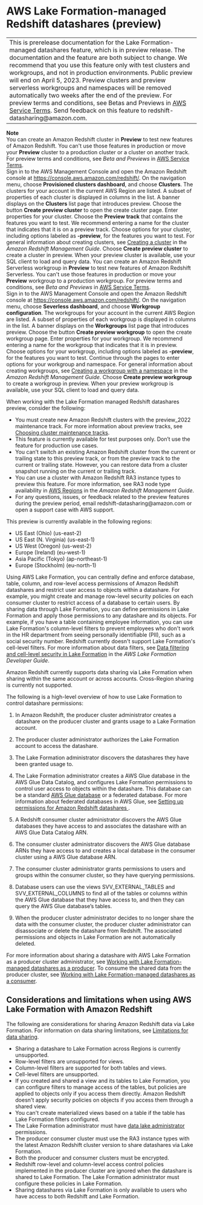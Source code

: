 # AWS Lake Formation\-managed Redshift datashares \(preview\)<a name="lake-formation-datashare"></a>


|  | 
| --- |
| This is prerelease documentation for the Lake Formation\-managed datashares feature, which is in preview release\. The documentation and the feature are both subject to change\. We recommend that you use this feature only with test clusters and workgroups, and not in production environments\. Public preview will end on April 5, 2023\. Preview clusters and preview serverless workgroups and namespaces will be removed automatically two weeks after the end of the preview\. For preview terms and conditions, see Betas and Previews in [AWS Service Terms](https://aws.amazon.com/service-terms/)\. Send feedback on this feature to redshift\-datasharing@amazon\.com\.   | 

**Note**  
You can create an Amazon Redshift cluster in **Preview** to test new features of Amazon Redshift\. You can't use those features in production or move your **Preview** cluster to a production cluster or a cluster on another track\. For preview terms and conditions, see *Beta and Previews* in [AWS Service Terms](https://aws.amazon.com/service-terms/)\.  
Sign in to the AWS Management Console and open the Amazon Redshift console at [https://console\.aws\.amazon\.com/redshift/](https://console.aws.amazon.com/redshift/)\.
On the navigation menu, choose **Provisioned clusters dashboard**, and choose **Clusters**\. The clusters for your account in the current AWS Region are listed\. A subset of properties of each cluster is displayed in columns in the list\.
A banner displays on the **Clusters** list page that introduces preview\. Choose the button **Create preview cluster** to open the create cluster page\.
Enter properties for your cluster\. Choose the **Preview track** that contains the features you want to test\. We recommend entering a name for the cluster that indicates that it is on a preview track\. Choose options for your cluster, including options labeled as **\-preview**, for the features you want to test\. For general information about creating clusters, see [Creating a cluster](https://docs.aws.amazon.com/redshift/latest/mgmt/managing-clusters-console.html#create-cluster) in the *Amazon Redshift Management Guide*\.
Choose **Create preview cluster** to create a cluster in preview\.
When your preview cluster is available, use your SQL client to load and query data\.
You can create an Amazon Redshift Serverless workgroup in **Preview** to test new features of Amazon Redshift Serverless\. You can't use those features in production or move your **Preview** workgroup to a production workgroup\. For preview terms and conditions, see *Beta and Previews* in [AWS Service Terms](https://aws.amazon.com/service-terms/)\.  
Sign in to the AWS Management Console and open the Amazon Redshift console at [https://console\.aws\.amazon\.com/redshift/](https://console.aws.amazon.com/redshift/)\.
On the navigation menu, choose **Severless dashboard**, and choose **Workgroup configuration**\. The workgroups for your account in the current AWS Region are listed\. A subset of properties of each workgroup is displayed in columns in the list\.
A banner displays on the **Workgroups** list page that introduces preview\. Choose the button **Create preview workgroup** to open the create workgroup page\.
Enter properties for your workgroup\. We recommend entering a name for the workgroup that indicates that it is in preview\. Choose options for your workgroup, including options labeled as **\-preview**, for the features you want to test\. Continue through the pages to enter options for your workgroup and namespace\. For general information about creating workgroups, see [Creating a workgroup with a namespace](https://docs.aws.amazon.com/redshift/latest/mgmt/serverless-console-workgroups-create-workgroup-wizard.html) in the *Amazon Redshift Management Guide*\.
Choose **Create preview workgroup** to create a workgroup in preview\.
When your preview workgroup is available, use your SQL client to load and query data\.

When working with the Lake Formation managed Redshift datashares preview, consider the following:
+ You must create new Amazon Redshift clusters with the preview\_2022 maintenance track\. For more information about preview tracks, see [Choosing cluster maintenance tracks](https://docs.aws.amazon.com/redshift/latest/mgmt/working-with-clusters.html#rs-mgmt-maintenance-tracks)\.
+ This feature is currently available for test purposes only\. Don’t use the feature for production use cases\.
+ You can’t switch an existing Amazon Redshift cluster from the current or trailing state to this preview track, or from the preview track to the current or trailing state\. However, you can restore data from a cluster snapshot running on the current or trailing track\.
+ You can use a cluster with Amazon Redshift RA3 instance types to preview this feature\. For more information, see RA3 node type availability in [AWS Regions](https://docs.aws.amazon.com/redshift/latest/mgmt/working-with-clusters.html#ra3-regions) in the *Amazon Redshift Management Guide*\.
+ For any questions, issues, or feedback related to the preview features during the preview period, email redshift\-datasharing@amazon\.com or open a support case with AWS support\.

This preview is currently available in the following regions:
+ US East \(Ohio\) \(us\-east\-2\)
+ US East \(N\. Virginia\) \(us\-east\-1\)
+ US West \(Oregon\) \(us\-west\-2\)
+ Europe \(Ireland\) \(eu\-west\-1\)
+ Asia Pacific \(Tokyo\) \(ap\-northeast\-1\)
+ Europe \(Stockholm\) \(eu\-north\-1\)

 Using AWS Lake Formation, you can centrally define and enforce database, table, column, and row\-level access permissions of Amazon Redshift datashares and restrict user access to objects within a datashare\. For example, you might create and manage row\-level security policies on each consumer cluster to restrict access of a database to certain users\. By sharing data through Lake Formation, you can define permissions in Lake Formation and apply those permissions to any datashare and its objects\. For example, if you have a table containing employee information, you can use Lake Formation's column\-level filters to prevent employees who don't work in the HR department from seeing personally identifiable \(PII\), such as a social security number\. Redshift currently doesn't support Lake Formation's cell\-level filters\. For more information about data filters, see [Data filtering and cell\-level security in Lake Formation](https://docs.aws.amazon.com/lake-formation/latest/dg/data-filtering.html) in the *AWS Lake Formation Developer Guide*\. 

 Amazon Redshift currently supports data sharing via Lake Formation when sharing within the same account or across accounts\. Cross\-Region sharing is currently not supported\. 

The following is a high\-level overview of how to use Lake Formation to control datashare permissions:

1. In Amazon Redshift, the producer cluster administrator creates a datashare on the producer cluster and grants usage to a Lake Formation account\.

1. The producer cluster administrator authorizes the Lake Formation account to access the datashare\.

1. The Lake Formation administrator discovers the datashares they have been granted usage to\.

1. The Lake Formation administrator creates a AWS Glue database in the AWS Glue Data Catalog, and configures Lake Formation permissions to control user access to objects within the datashare\. This database can be a standard [AWS Glue database](https://docs.aws.amazon.com/glue/latest/dg/define-database.html) or a federated database\. For more information about federated databases in AWS Glue, see [Setting up permissions for Amazon Redshift datashares ](https://docs.aws.amazon.com/lake-formation/latest/dg/setup-ds-perms.html)\.

1. A Redshift consumer cluster administrator discovers the AWS Glue databases they have access to and associates the datashare with an AWS Glue Data Catalog ARN\.

1. The consumer cluster administrator discovers the AWS Glue database ARNs they have access to and creates a local database in the consumer cluster using a AWS Glue database ARN\.

1. The consumer cluster administrator grants permissions to users and groups within the consumer cluster, so they have querying permissions\.

1. Database users can use the views SVV\_EXTERNAL\_TABLES and SVV\_EXTERNAL\_COLUMNS to find all of the tables or columns within the AWS Glue database that they have access to, and then they can query the AWS Glue database’s tables\.

1. When the producer cluster administrator decides to no longer share the data with the consumer cluster, the producer cluster administrator can disassociate or delete the datashare from Redshift\. The associated permissions and objects in Lake Formation are not automatically deleted\.

For more information about sharing a datashare with AWS Lake Formation as a producer cluster administrator, see [Working with Lake Formation\-managed datashares as a producer](lake-formation-getting-started-producer.md)\. To consume the shared data from the producer cluster, see [Working with Lake Formation\-managed datashares as a consumer](lake-formation-getting-started-consumer.md)\.

## Considerations and limitations when using AWS Lake Formation with Amazon Redshift<a name="lake-formation-datashare-considerations"></a>

The following are considerations for sharing Amazon Redshift data via Lake Formation\. For information on data sharing limitations, see [Limitations for data sharing](https://docs.aws.amazon.com/redshift/latest/dg/limitations-datashare.html)\.
+ Sharing a datashare to Lake Formation across Regions is currently unsupported\.
+ Row\-level filters are unsupported for views\.
+ Column\-level filters are supported for both tables and views\.
+ Cell\-level filters are unsupported\.
+ If you created and shared a view and its tables to Lake Formation, you can configure filters to manage access of the tables, but policies are applied to objects only if you access them directly\. Amazon Redshift doesn't apply security policies on objects if you access them through a shared view\.
+ You can't create materialized views based on a table if the table has Lake Formation filters configured\.
+ The Lake Formation administrator must have [ data lake administrator](https://docs.aws.amazon.com/lake-formation/latest/dg/getting-started-setup.html#create-data-lake-admin) permissions\.
+ The producer consumer cluster must use the RA3 instance types with the latest Amazon Redshift cluster version to share datashares via Lake Formation\.
+ Both the producer and consumer clusters must be encrypted\.
+ Redshift row\-level and column\-level access control policies implemented in the producer cluster are ignored when the datashare is shared to Lake Formation\. The Lake Formation administrator must configure these policies in Lake Formation\.
+ Sharing datashares via Lake Formation is only available to users who have access to both Redshift and Lake Formation\.